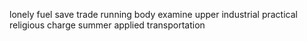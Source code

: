 lonely fuel save trade running body examine upper industrial practical religious charge summer applied transportation